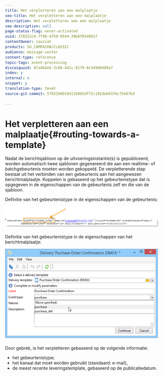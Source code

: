 ```yaml
---
title: Het verpletteren aan een malplaatje
seo-title: Het verpletteren aan een malplaatje
description: Het verpletteren aan een malplaatje
seo-description: null
page-status-flag: never-activated
uuid: 1f8252c4-7f96-4759-9544-39b8f854961f
contentOwner: sauviat
products: SG_CAMPAIGN/CLASSIC
audience: message-center
content-type: reference
topic-tags: event-processing
discoiquuid: 8fa464e6-3c88-441c-8179-0c54960469a7
index: y
internal: n
snippet: y
translation-type: tm+mt
source-git-commit: 579329d9194115065dff2c192deb0376c75e67bd

---
```



# Het verpletteren aan een malplaatje{#routing-towards-a-template}

Nadat de berichtsjabloon op de uitvoeringsinstantie(s) is gepubliceerd, worden automatisch twee sjablonen gegenereerd die aan een realtime- of batchgebeurtenis moeten worden gekoppeld. De verpletterende stap bestaat uit het verbinden van een gebeurtenis aan het aangewezen berichtmalplaatje. Koppelen is gebaseerd op het gebeurtenistype dat is opgegeven in de eigenschappen van de gebeurtenis zelf en die van de sjabloon.

Definitie van het gebeurtenistype in de eigenschappen van de gebeurtenis:

![](assets/messagecenter_event_type_001.png)

Definitie van het gebeurtenistype in de eigenschappen van het berichtmalplaatje:

![](assets/messagecenter_event_type_002.png)

Door gebrek, is het verpletteren gebaseerd op de volgende informatie:

* het gebeurtenistype;
* het kanaal dat moet worden gebruikt (standaard: e-mail),
* de meest recente leveringstemplate, gebaseerd op de publicatiedatum.

